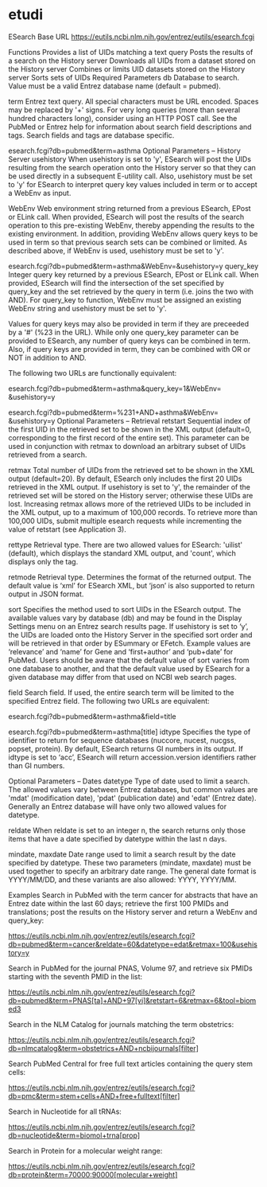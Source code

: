 # etudi

ESearch
Base URL
https://eutils.ncbi.nlm.nih.gov/entrez/eutils/esearch.fcgi

Functions
Provides a list of UIDs matching a text query
Posts the results of a search on the History server
Downloads all UIDs from a dataset stored on the History server
Combines or limits UID datasets stored on the History server
Sorts sets of UIDs
Required Parameters
db
Database to search. Value must be a valid Entrez database name (default = pubmed).

term
Entrez text query. All special characters must be URL encoded. Spaces may be replaced by '+' signs. For very long queries (more than several hundred characters long), consider using an HTTP POST call. See the PubMed or Entrez help for information about search field descriptions and tags. Search fields and tags are database specific.

esearch.fcgi?db=pubmed&term=asthma
Optional Parameters – History Server
usehistory
When usehistory is set to 'y', ESearch will post the UIDs resulting from the search operation onto the History server so that they can be used directly in a subsequent E-utility call. Also, usehistory must be set to 'y' for ESearch to interpret query key values included in term or to accept a WebEnv as input.

WebEnv
Web environment string returned from a previous ESearch, EPost or ELink call. When provided, ESearch will post the results of the search operation to this pre-existing WebEnv, thereby appending the results to the existing environment. In addition, providing WebEnv allows query keys to be used in term so that previous search sets can be combined or limited. As described above, if WebEnv is used, usehistory must be set to 'y'.

esearch.fcgi?db=pubmed&term=asthma&WebEnv=<webenv string>&usehistory=y
query_key
Integer query key returned by a previous ESearch, EPost or ELink call. When provided, ESearch will find the intersection of the set specified by query_key and the set retrieved by the query in term (i.e. joins the two with AND). For query_key to function, WebEnv must be assigned an existing WebEnv string and usehistory must be set to 'y'.

Values for query keys may also be provided in term if they are preceeded by a '#' (%23 in the URL). While only one query_key parameter can be provided to ESearch, any number of query keys can be combined in term. Also, if query keys are provided in term, they can be combined with OR or NOT in addition to AND.

The following two URLs are functionally equivalent:

esearch.fcgi?db=pubmed&term=asthma&query_key=1&WebEnv=
<webenv string>&usehistory=y

esearch.fcgi?db=pubmed&term=%231+AND+asthma&WebEnv=
<webenv string>&usehistory=y
Optional Parameters – Retrieval
retstart
Sequential index of the first UID in the retrieved set to be shown in the XML output (default=0, corresponding to the first record of the entire set). This parameter can be used in conjunction with retmax to download an arbitrary subset of UIDs retrieved from a search.

retmax
Total number of UIDs from the retrieved set to be shown in the XML output (default=20). By default, ESearch only includes the first 20 UIDs retrieved in the XML output. If usehistory is set to 'y', the remainder of the retrieved set will be stored on the History server; otherwise these UIDs are lost. Increasing retmax allows more of the retrieved UIDs to be included in the XML output, up to a maximum of 100,000 records. To retrieve more than 100,000 UIDs, submit multiple esearch requests while incrementing the value of retstart (see Application 3).

rettype
Retrieval type. There are two allowed values for ESearch: 'uilist' (default), which displays the standard XML output, and 'count', which displays only the <Count> tag.

retmode
Retrieval type. Determines the format of the returned output. The default value is ‘xml’ for ESearch XML, but ‘json’ is also supported to return output in JSON format.

sort
Specifies the method used to sort UIDs in the ESearch output. The available values vary by database (db) and may be found in the Display Settings menu on an Entrez search results page. If usehistory is set to ‘y’, the UIDs are loaded onto the History Server in the specified sort order and will be retrieved in that order by ESummary or EFetch. Example values are ‘relevance’ and ‘name’ for Gene and ‘first+author’ and ‘pub+date’ for PubMed. Users should be aware that the default value of sort varies from one database to another, and that the default value used by ESearch for a given database may differ from that used on NCBI web search pages.

field
Search field. If used, the entire search term will be limited to the specified Entrez field. The following two URLs are equivalent:

esearch.fcgi?db=pubmed&term=asthma&field=title

esearch.fcgi?db=pubmed&term=asthma[title]
idtype
Specifies the type of identifier to return for sequence databases (nuccore, nucest, nucgss, popset, protein). By default, ESearch returns GI numbers in its output. If idtype is set to ‘acc’, ESearch will return accession.version identifiers rather than GI numbers.

Optional Parameters – Dates
datetype
Type of date used to limit a search. The allowed values vary between Entrez databases, but common values are 'mdat' (modification date), 'pdat' (publication date) and 'edat' (Entrez date). Generally an Entrez database will have only two allowed values for datetype.

reldate
When reldate is set to an integer n, the search returns only those items that have a date specified by datetype within the last n days.

mindate, maxdate
Date range used to limit a search result by the date specified by datetype. These two parameters (mindate, maxdate) must be used together to specify an arbitrary date range. The general date format is YYYY/MM/DD, and these variants are also allowed: YYYY, YYYY/MM.

Examples
Search in PubMed with the term cancer for abstracts that have an Entrez date within the last 60 days; retrieve the first 100 PMIDs and translations; post the results on the History server and return a WebEnv and query_key:

https://eutils.ncbi.nlm.nih.gov/entrez/eutils/esearch.fcgi?db=pubmed&term=cancer&reldate=60&datetype=edat&retmax=100&usehistory=y

Search in PubMed for the journal PNAS, Volume 97, and retrieve six PMIDs starting with the seventh PMID in the list:

https://eutils.ncbi.nlm.nih.gov/entrez/eutils/esearch.fcgi?db=pubmed&term=PNAS[ta]+AND+97[vi]&retstart=6&retmax=6&tool=biomed3

Search in the NLM Catalog for journals matching the term obstetrics:

https://eutils.ncbi.nlm.nih.gov/entrez/eutils/esearch.fcgi?db=nlmcatalog&term=obstetrics+AND+ncbijournals[filter]

Search PubMed Central for free full text articles containing the query stem cells:

https://eutils.ncbi.nlm.nih.gov/entrez/eutils/esearch.fcgi?db=pmc&term=stem+cells+AND+free+fulltext[filter]

Search in Nucleotide for all tRNAs:

https://eutils.ncbi.nlm.nih.gov/entrez/eutils/esearch.fcgi?db=nucleotide&term=biomol+trna[prop]

Search in Protein for a molecular weight range:

https://eutils.ncbi.nlm.nih.gov/entrez/eutils/esearch.fcgi?db=protein&term=70000:90000[molecular+weight]